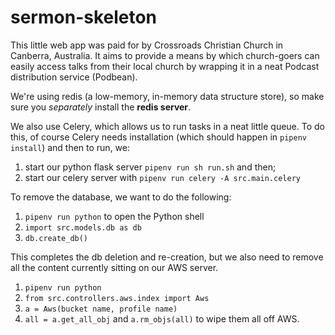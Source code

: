 # sermon-skeleton
This little web app was paid for by Crossroads Christian Church in Canberra, Australia.
It aims to provide a means by which church-goers can easily access talks from
their local church by wrapping it in a neat Podcast distribution service (Podbean).


We're using redis (a low-memory, in-memory data structure store), so make sure
you _separately_ install the **redis server**.

We also use Celery, which allows us to run tasks in a neat little queue. To do
this, of course Celery needs installation (which should happen in `pipenv install`)
and then to run, we:
1. start our python flask server `pipenv run sh run.sh` and then;
2. start our celery server with `pipenv run celery -A src.main.celery`


To remove the database, we want to do the following:
1. `pipenv run python` to open the Python shell
2. `import src.models.db as db`
3. `db.create_db()`

This completes the db deletion and re-creation, but we also need to remove all
the content currently sitting on our AWS server.
1. `pipenv run python`
2. `from src.controllers.aws.index import Aws`
3. `a = Aws(bucket name, profile name)`
4. `all = a.get_all_obj` and `a.rm_objs(all)` to wipe them all off AWS.

